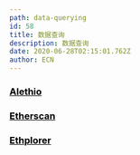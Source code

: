 ```yaml
---
path: data-querying
id: 58
title: 数据查询
description: 数据查询
date: 2020-06-28T02:15:01.762Z
author: ECN
---
```


<div class="linkbox">
<a  href="https://dev.ethereum.cn/alethio"  style="color: black">
   <h3>
   <strong>Alethio </strong>
   </h3> 
</a>
</div>



<div class="linkbox">
<a  href="https://dev.ethereum.cn/etherscan"  style="color: black">
   <h3>
   <strong>Etherscan
 </strong>
   </h3> 
</a>
</div>



<div class="linkbox">
<a  href="https://dev.ethereum.cn/ethplorer"  style="color: black">
   <h3>
   <strong>Ethplorer </strong>
   </h3> 
</a>
</div>
